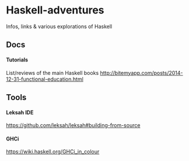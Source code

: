 # Haskell-adventures
Infos, links &amp; various explorations of Haskell

## Docs

#### Tutorials
List/reviews of the main Haskell books
http://bitemyapp.com/posts/2014-12-31-functional-education.html


## Tools

#### Leksah IDE
https://github.com/leksah/leksah#building-from-source

#### GHCi
https://wiki.haskell.org/GHCi_in_colour
